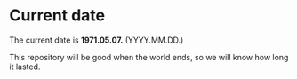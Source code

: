 # Current date

The current date is **1971.05.07.** (YYYY.MM.DD.)

This repository will be good when the world ends, so we will know how long it lasted.